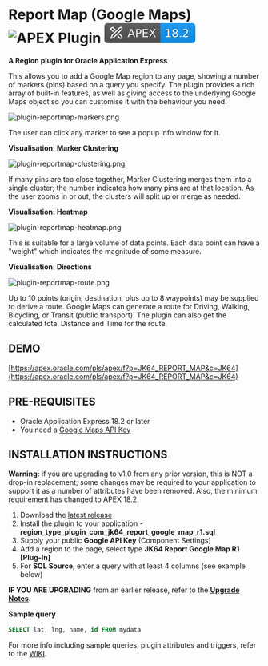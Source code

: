 # Report Map (Google Maps) ![APEX Plugin](https://cdn.rawgit.com/Dani3lSun/apex-github-badges/b7e95341/badges/apex-plugin-badge.svg) ![APEX 18.2](https://github.com/Dani3lSun/apex-github-badges/blob/master/badges/apex-18_2-badge.svg)

**A Region plugin for Oracle Application Express**

This allows you to add a Google Map region to any page, showing a number of markers (pins) based on a query you specify. The plugin provides a rich array of built-in features, as well as giving access to the underlying Google Maps object so you can customise it with the behaviour you need.

![plugin-reportmap-markers.png](https://raw.githubusercontent.com/jeffreykemp/jk64-plugin-reportmap/release-1-0/src/plugin-reportmap-markers.png)

The user can click any marker to see a popup info window for it.

**Visualisation: Marker Clustering**

![plugin-reportmap-clustering.png](https://raw.githubusercontent.com/jeffreykemp/jk64-plugin-reportmap/release-1-0/src/plugin-reportmap-clustering.png)

If many pins are too close together, Marker Clustering merges them into a single cluster; the number indicates how many pins are at that location. As the user zooms in or out, the clusters will split up or merge as needed.

**Visualisation: Heatmap**

![plugin-reportmap-heatmap.png](https://raw.githubusercontent.com/jeffreykemp/jk64-plugin-reportmap/release-1-0/src/plugin-reportmap-heatmap.png)

This is suitable for a large volume of data points. Each data point can have a "weight" which indicates the magnitude of some measure.

**Visualisation: Directions**

![plugin-reportmap-route.png](https://raw.githubusercontent.com/jeffreykemp/jk64-plugin-reportmap/release-1-0/src/plugin-reportmap-route.png)

Up to 10 points (origin, destination, plus up to 8 waypoints) may be supplied to derive a route. Google Maps can generate a route for Driving, Walking, Bicycling, or Transit (public transport). The plugin can also get the calculated total Distance and Time for the route.

## DEMO ##

[https://apex.oracle.com/pls/apex/f?p=JK64_REPORT_MAP&c=JK64](https://apex.oracle.com/pls/apex/f?p=JK64_REPORT_MAP&c=JK64)

## PRE-REQUISITES ##

* Oracle Application Express 18.2 or later
* You need a [Google Maps API Key](https://developers.google.com/maps/documentation/javascript/get-api-key#get-an-api-key)

## INSTALLATION INSTRUCTIONS ##

**Warning:** if you are upgrading to v1.0 from any prior version, this is NOT a drop-in replacement; some changes may be required to your application to support it as a number of attributes have been removed. Also, the minimum requirement has changed to APEX 18.2.

1. Download the [latest release](https://github.com/jeffreykemp/jk64-plugin-reportmap/releases/latest)
2. Install the plugin to your application - **region_type_plugin_com_jk64_report_google_map_r1.sql**
3. Supply your public **Google API Key** (Component Settings)
4. Add a region to the page, select type **JK64 Report Google Map R1 [Plug-In]**
5. For **SQL Source**, enter a query with at least 4 columns (see example below)

**IF YOU ARE UPGRADING** from an earlier release, refer to the **[Upgrade Notes](https://github.com/jeffreykemp/jk64-plugin-reportmap/wiki/Upgrading)**.

**Sample query**

```sql
SELECT lat, lng, name, id FROM mydata
```

For more info including sample queries, plugin attributes and triggers, refer to the [WIKI](https://github.com/jeffreykemp/jk64-plugin-reportmap/wiki).
